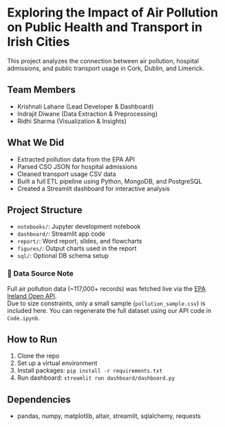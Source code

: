 # Exploring the Impact of Air Pollution on Public Health and Transport in Irish Cities

This project analyzes the connection between air pollution, hospital admissions, and public transport usage in Cork, Dublin, and Limerick.

## Team Members
- Krishnali Lahane (Lead Developer & Dashboard)
- Indrajit Diwane (Data Extraction & Preprocessing)
- Ridhi Sharma (Visualization & Insights)

## What We Did
- Extracted pollution data from the EPA API
- Parsed CSO JSON for hospital admissions
- Cleaned transport usage CSV data
- Built a full ETL pipeline using Python, MongoDB, and PostgreSQL
- Created a Streamlit dashboard for interactive analysis

## Project Structure
- `notebooks/`: Jupyter development notebook
- `dashboard/`: Streamlit app code
- `report/`: Word report, slides, and flowcharts
- `figures/`: Output charts used in the report
- `sql/`: Optional DB schema setup
  
### 🔗 Data Source Note
Full air pollution data (~117,000+ records) was fetched live via the [EPA Ireland Open API](https://data.epa.ie/air/api/v1/measurements).  
Due to size constraints, only a small sample (`pollution_sample.csv`) is included here. You can regenerate the full dataset using our API code in `Code.ipynb`.

## How to Run
1. Clone the repo
2. Set up a virtual environment
3. Install packages: `pip install -r requirements.txt`
4. Run dashboard: `streamlit run dashboard/dashboard.py`

## Dependencies
- pandas, numpy, matplotlib, altair, streamlit, sqlalchemy, requests


